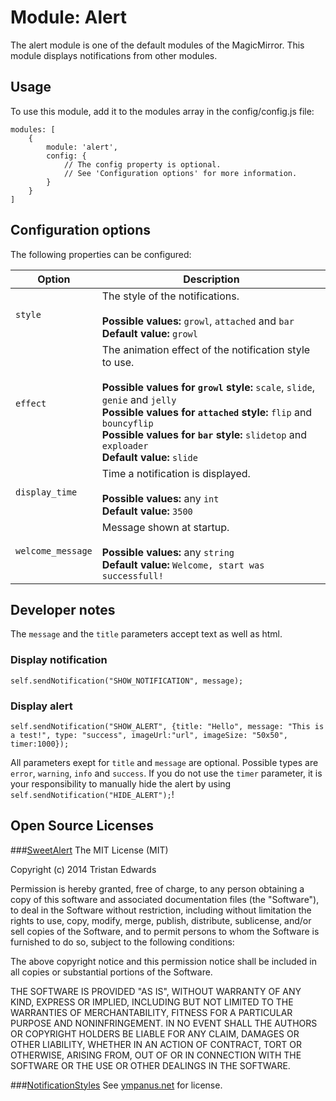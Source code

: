 # Module: Alert
The alert module is one of the default modules of the MagicMirror. This module displays notifications from other modules.

## Usage
To use this module, add it to the modules array in the config/config.js file:

```
modules: [
	{
		module: 'alert',
		config: {
			// The config property is optional.
			// See 'Configuration options' for more information. 
		}
	}
]
```

## Configuration options

The following properties can be configured:


<table width="100%">
	<!-- why, markdown... -->
	<thead>
		<tr>
			<th>Option</th>
			<th width="100%">Description</th>
		</tr>
	<thead>
	<tbody>
		<tr>
			<td><code>style</code></td>
			<td>The style of the notifications.<br>
				<br><b>Possible values:</b> <code>growl</code>, <code>attached</code> and <code>bar</code>
				<br><b>Default value:</b> <code>growl</code>
			</td>
		</tr>
		<tr>
			<td><code>effect</code></td>
			<td>The animation effect of the notification style to use.<br>
				<br><b>Possible values for <code>growl</code> style:</b> <code>scale</code>, <code>slide</code>, <code>genie</code> and <code>jelly</code>
				<br><b>Possible values for <code>attached</code> style:</b> <code>flip</code> and <code>bouncyflip</code>
				<br><b>Possible values for <code>bar</code> style:</b> <code>slidetop</code> and <code>exploader</code>
				<br><b>Default value:</b> <code>slide</code>
			</td>
		</tr>
		<tr>
			<td><code>display_time</code></td>
			<td>Time a notification is displayed.<br>
				<br><b>Possible values:</b> any <code>int</code>
				<br><b>Default value:</b> <code>3500</code>
			</td>
		</tr>
		<tr>
			<td><code>welcome_message</code></td>
			<td>Message shown at startup.<br>
				<br><b>Possible values:</b> any <code>string</code>
				<br><b>Default value:</b> <code>Welcome, start was successfull!</code>
			</td>
		</tr>
	</tbody>
</table>


## Developer notes
The `message` and the `title` parameters accept text as well as html.

### Display notification
```
self.sendNotification("SHOW_NOTIFICATION", message); 
```

### Display alert
```
self.sendNotification("SHOW_ALERT", {title: "Hello", message: "This is a test!", type: "success", imageUrl:"url", imageSize: "50x50", timer:1000}); 
```
All parameters exept for `title` and `message` are optional. Possible types are `error`, `warning`, `info` and `success`. If you do not use the `timer` parameter, it is your responsibility to manually hide the alert by using `self.sendNotification("HIDE_ALERT");`!

## Open Source Licenses
###[SweetAlert](http://t4t5.github.io/sweetalert/)
The MIT License (MIT)

Copyright (c) 2014 Tristan Edwards

Permission is hereby granted, free of charge, to any person obtaining a copy
of this software and associated documentation files (the "Software"), to deal
in the Software without restriction, including without limitation the rights
to use, copy, modify, merge, publish, distribute, sublicense, and/or sell
copies of the Software, and to permit persons to whom the Software is
furnished to do so, subject to the following conditions:

The above copyright notice and this permission notice shall be included in all
copies or substantial portions of the Software.

THE SOFTWARE IS PROVIDED "AS IS", WITHOUT WARRANTY OF ANY KIND, EXPRESS OR
IMPLIED, INCLUDING BUT NOT LIMITED TO THE WARRANTIES OF MERCHANTABILITY,
FITNESS FOR A PARTICULAR PURPOSE AND NONINFRINGEMENT. IN NO EVENT SHALL THE
AUTHORS OR COPYRIGHT HOLDERS BE LIABLE FOR ANY CLAIM, DAMAGES OR OTHER
LIABILITY, WHETHER IN AN ACTION OF CONTRACT, TORT OR OTHERWISE, ARISING FROM,
OUT OF OR IN CONNECTION WITH THE SOFTWARE OR THE USE OR OTHER DEALINGS IN THE
SOFTWARE.

###[NotificationStyles](https://github.com/codrops/NotificationStyles)
See [ympanus.net](http://tympanus.net/codrops/licensing/) for license.